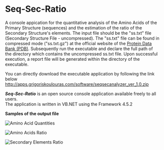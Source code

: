 # Seq-Sec-Ratio
A console appication for the quantitative analysis of the Amino Acids of the Primary Structure (sequences) and the estimation of the ratio of the Secondary Structure's elements. The input file should be the "ss.txt" file (Secondary Structure File - uncompressed). The "ss.txt" file can be found in compressed mode ("ss.txt.gz") at the official website of the <a href="https://www.rcsb.org/pdb/static.do?p=download/http/index.html" target="_blank">Protein Data Bank (PDB)</a>. Subsequently run the executable and declare the full path of the directory which contains the uncompressed ss.txt file. Upon successful execution, a report file will be generated within the directory of the executable. 

You can directly download the executable application by following the link below
http://apps.grigoriskoulouras.com/software/seqsecanalyzer_ver_1.0.zip

<strong><i>Seq-Sec-Ratio</i></strong> is an open source console application available freely to all users.
</br>
The application is written in VB.NET using the Framework 4.5.2

<strong>Samples of the output file</strong>

![Amino Acid Quantities](../master/seqsecanalyzer_screenshot1.png)

![Amino Acids Ratio](../master/seqsecanalyzer_screenshot2.png)

![Secondary Elements Ratio](../master/seqsecanalyzer_screenshot3.png)
